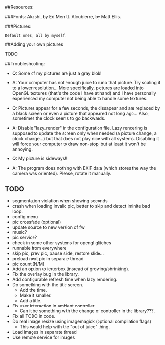 ##Resources:

###Fonts:
	Akashi, by Ed Merritt.
	Alcubierre, by Matt Ellis.

###Pictures:

	Default ones, all by myself.

##Adding your own pictures

TODO

##Troubleshooting:

- Q: Some of my pictures are just a gray blob!
- A: Your computer has not enough juice to runo that picture. Try scaling it to a lower resolution... More specifically, pictures are loaded into OpenGL textures (that's the code I have at hand) and I have personally experienced my computer not being able to handle some textures.

- Q: Pictures appear for a few seconds, the dissapear and are replaced by a black screen or even a picture that appeared not long ago... Also, sometimes the clock seems to go backwards.
- A: Disable "lazy_render" in the configuration file. Lazy rendering is supposed to update the screen only when needed (a picture change, a clock change...) but that does not play nice with all systems. Disabling it will force your computer to draw non-stop, but at least it won't be annoying.

- Q: My picture is sideways!!
- A: The program does nothing with EXIF data (which stores the way the camera was oriented). Please, rotate it manually.

## TODO

- segmentation violation when showing seconds
- crash when loading invalid pic, better to skip and detect infinite bad loop.
- config menu
- pic crossfade (optional)
- update source to new version of fw
- music?
- pic service?
- check in some other systems for opengl glitches
- runnable from everywhere
- skip pic, prev pic, pause slide, restore slide...
- preload next pic in separate thread
- pic count (N/M)
- Add an option to letterbox (instead of growing/shrinking).
- Fix the overlay bug in the library.
- Add configurable refresh time when lazy rendering.
- Do something with the title screen.
	- Add the time.
	- Make it smaller.
	- Add a title.
- Fix user interaction in ambient controller
	- Can it be something with the change of controller in the library???.
- Fix all TODO in code.
- Do real image resize using imagemagick (optional compilation flags)
	- This would help with the "out of juice" thing.
- Load images in separate thread
- Use remote service for images
